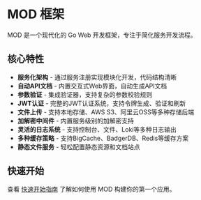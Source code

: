 # MOD 框架

MOD 是一个现代化的 Go Web 开发框架，专注于简化服务开发流程。

## 核心特性

- **服务化架构** - 通过服务注册实现模块化开发，代码结构清晰
- **自动API文档** - 内置交互式Web界面，自动生成API文档
- **参数验证** - 集成验证器，支持复杂的参数校验规则
- **JWT认证** - 完整的JWT认证系统，支持令牌生成、验证和刷新
- **文件上传** - 支持本地存储、AWS S3、阿里云OSS等多种存储后端
- **加解密中间件** - 内置服务级别的加解密支持
- **灵活的日志系统** - 支持控制台、文件、Loki等多种日志输出
- **多种缓存策略** - 支持BigCache、BadgerDB、Redis等缓存方案
- **静态文件服务** - 轻松配置静态资源和文档站点

## 快速开始

查看 [快速开始指南](getting-started.md) 了解如何使用 MOD 构建你的第一个应用。